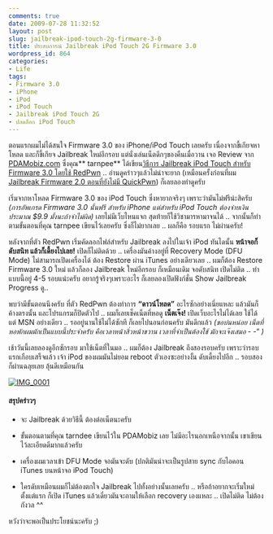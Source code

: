 ```yaml
---
comments: true
date: 2009-07-28 11:32:52
layout: post
slug: jailbreak-ipod-touch-2g-firmware-3-0
title: ประสบการณ์ Jailbreak iPod Touch 2G Firmware 3.0
wordpress_id: 864
categories:
- Life
tags:
- Firmware 3.0
- iPhone
- iPod
- iPod Touch
- Jailbreak iPod Touch 2G
- ปลดล็อก iPod Touch
---
```


ตอนแรกผมไม่ได้สนใจ Firmware 3.0 ของ iPhone/iPod Touch เลยครับ เนื่องจากขี้เกียจหาโหลด และก็ขี้เกียจ Jailbreak ใหม่อีกรอบ แต่นั่งเล่นเน็ตดึกๆของคืนเมื่อวาน เจอ Review จาก [PDAMobiz.com](http://www.pdamobiz.com) ซึ่งคุณ** tarnpee** ได้เขียน[วิธีการ Jailbreak iPod Touch สำหรับ Firmware 3.0 โดยใช้ RedPwn](http://pdamobiz.com/forum/forum_posts.asp?TID=232197&PN=1&TPN=1) .. อ่านดูคร่าวๆแล้วไม่น่าจะยาก (เหมือนครั้งก่อนที่ผม [Jailbreak Firmware 2.0 ตอนที่ยังไม่มี QuickPwn](http://www.armno.in.th/20090210/%E0%B8%9B%E0%B8%A3%E0%B8%B0%E0%B8%AA%E0%B8%9A%E0%B8%81%E0%B8%B2%E0%B8%A3%E0%B8%93%E0%B9%8C-jailbreak-ipod-touch-2g)) ก็เลยลองทำดูครับ



เริ่มจากหาโหลด Firmware 3.0 ของ iPod Touch ซึ่งหายากจริงๆ เพราะว่ามันไม่ฟรีน่ะสิครับ _(การอัพเกรด Firmware 3.0 นั้นฟรี สำหรับ iPhone แต่สำหรับ iPod Touch ต้องจ่ายเงินประมาณ $9.9 มั้งนะถ้าจำไม่ผิด)_ เลยไม่มีเว็บไหนแจก สุดท้ายก็ใช้วิชามารหามาจนได้ .. จากนั้นก็ทำตามขั้นตอนที่คุณ tarnpee เขียนไว้เลยครับ ซึ่งก็ไม่ยากเลย .. ผลก็คือ รอบแรก ไม่ผ่านครับ!



หลังจากที่ตัว RedPwn เริ่มคัดลอกไฟล์สำหรับ Jailbreak ลงไปในเจ้า iPod ทันไดนั้น **หน้าจอก็ดับสนิท แล้วก็เดี้ยงไปเลย!** เปิดก็ไม่ติดด้วย .. เครื่องมันค้างอยู่ที่ Recovery Mode (DFU Mode) ไม่สามารถเปิดเครื่องได้ ต้อง Restore ผ่าน iTunes อย่างเดียวเลย .. ผมก็ต้อง Restore Firmware 3.0 ใหม่ แล้วก็ลอง Jailbreak ใหม่อีกรอบ ก็เหมือนเดิม จอดับสนิท เปิดไม่ติด .. ทำแบบนี้อยู่ 4-5 รอบแน่ะครับ อยากรู้จริงๆเพราะอะไร ก็เลยลองเปิดฟังก์ชั่น Show Jailbreak Progress ดู..



พบว่ามีขั้นตอนนึงครับ ที่ตัว RedPwn ต้องทำการ **“ดาวน์โหลด”** อะไรซักอย่างเนี่ยแหละ แล้วมันก็ค้างตรงนั้น และโปรแกรมก็ปิดตัวไป .. ผมก็เลยเช็คเน็ตที่หอดู **เน็ตเจ๊ง!** เปิดเว็บอะไรไม่ได้เลย ใช้ได้แต่ MSN อย่างเดียว .. รออยู่นานใช้ไม่ได้ซักที ก็เลยไปนอนก่อนครับ มันดึกแล้ว _(ขอบ่นหน่อย เน็ตที่หอพักผมมักเป็นแบบนี้ประจำครับ คือเวลาหน้าสิ่วหน้าขวาน เวลาที่จำเป็นต้องใช้ มักจะเจ๊งเสมอ - -“ )_



เช้าวันนี้เลยลองดูอีกซักรอบ มาใช้เน็ตที่ในมอ .. ผมก็ต้อง Jailbreak ถึงสองรอบครับ เพราะว่ารอบแรกเกือบเสร็จแล้ว เจ้า iPod ของผมมันไม่ยอม reboot ตัวเองซะอย่างงั้น ดับเดี้ยงไปอีก .. รอบสองก็ผ่านฉลุยเลย ลุ้นดีเหมือนกัน

[![IMG_0001](http://www.armno.in.th/wp-content/uploads/JailbreakiPodTouch2GFirmware3.0_9B3C/IMG_0001_thumb.png)](http://www.armno.in.th/wp-content/uploads/JailbreakiPodTouch2GFirmware3.0_9B3C/IMG_0001.png)

#### สรุปคร่าวๆ




  * จะ Jailbreak ด้วยวิธีนี้ ต้องต่อเน็ตนะครับ

  * ขั้นตอนตามที่คุณ tarndee เขียนไว้ใน PDAMobiz เลย ไม่มีอะไรนอกเหนือจากนั้น เขาเขียนไว้ละเอียดดีมากแล้วครับ

  * เครื่องผมเวลาเข้า DFU Mode จอมันจะดับ (ปกติมันน่าจะเป็นรูปสาย sync กับไอคอน iTunes บนหน้าจอ iPod Touch)

  * ใครดับเหมือนผมก็ไม่ต้องตกใจ Jailbreak ไปทั้งอย่างนั้นเลยครับ .. หรือถ้าอยากจะเริ่มใหม่ตั้งแต่แรก ก็เปิด iTunes แล้วเดี๋ยวมันจะถามให้เลือก recovery เองแหละ .. เปิดไม่ติด ไม่ต้องกังวล ^^


หวังว่าจะพอเป็นประโยชน์นะครับ ;)
